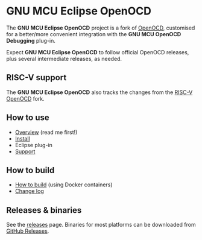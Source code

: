 # GNU MCU Eclipse OpenOCD

The **GNU MCU Eclipse OpenOCD** project is a fork of [OpenOCD](http://openocd.org), customised for a better/more convenient integration with the **GNU MCU OpenOCD Debugging** plug-in.

Expect **GNU MCU Eclipse OpenOCD** to follow official OpenOCD releases, plus several intermediate releases, as needed.

## RISC-V support

The **GNU MCU Eclipse OpenOCD** also tracks the changes from the [RISC-V OpenOCD](https://github.com/riscv/riscv-openocd) fork.

## How to use

* [Overview](http://gnu-mcu-eclipse.github.io/openocd/) (read me first!)
* [Install](http://gnu-mcu-eclipse.github.io/openocd/install)
* Eclipse plug-in
* [Support](https://github.com/gnu-mcu-eclipse/openocd/issues/1)

## How to build

* [How to build](https://gnu-mcu-eclipse.github.io/openocd/build-procedure/) (using Docker containers)
* [Change log](https://gnu-mcu-eclipse.github.io/openocd/change-log/)

## Releases & binaries

See the [releases](https://gnu-mcu-eclipse.github.io/openocd/releases/) page.
Binaries for most platforms can be downloaded from [GitHub Releases](https://github.com/gnu-mcu-eclipse/openocd/releases).
